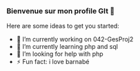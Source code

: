 ### Bienvenue sur mon profile GIt 👋

Here are some ideas to get you started:

- 🔭 I’m currently working on 042-GesProj2
- 🌱 I’m currently learning php and sql
- 🤔 I’m looking for help with php
- ⚡ Fun fact: i love barnabé
